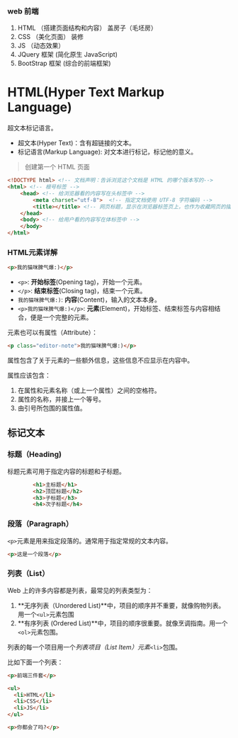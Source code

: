 ### web 前端
1. HTML （搭建页面结构和内容） 盖房子（毛坯房）
2. CSS （美化页面） 装修
3. JS （动态效果）
4. JQuery 框架 (简化原生 JavaScript)
5. BootStrap 框架 (综合的前端框架)

# HTML(Hyper Text Markup Language)
超文本标记语言。
- 超文本(Hyper Text)：含有超链接的文本。
- 标记语言(Markup Language): 对文本进行标记，标记他的意义。

> 创建第一个 HTML 页面

```html
<!DOCTYPE html> <!-- 文档声明：告诉浏览这个文档是 HTML 的哪个版本写的-->
<html> <!-- 根号标签 -->
    <head> <!-- 给浏览器看的内容写在头标签中 -->
        <meta charset="utf-8">  <!-- 指定文档使用 UTF-8 字符编码 -->
        <title></title> <!-- 网页标题，显示在浏览器标签页上，也作为收藏网页的描述文字 -->
    </head>
    <body> <!-- 给用户看的内容写在体标签中 -->
    </body>
</html>
```
### HTML元素详解
```html
<p>我的猫咪脾气爆:)</p>
```
- `<p>`: **开始标签**(Opening tag)，开始一个元素。
- `</p>`: **结束标签**(Closing tag)，结束一个元素。
- `我的猫咪脾气爆:)`: **内容**(Content)，输入的文本本身。
- `<p>我的猫咪脾气爆:)</p>`: **元素**(Element)，开始标签、结束标签与内容相结合，便是一个完整的元素。

元素也可以有属性（Attribute）：
```html
<p class="editor-note">我的猫咪脾气爆:)</p>
```
属性包含了关于元素的一些额外信息，这些信息不应显示在内容中。

属性应该包含：

1. 在属性和元素名称（或上一个属性）之间的空格符。
2. 属性的名称，并接上一个等号。
3. 由引号所包围的属性值。

## 标记文本
### 标题（Heading)
标题元素可用于指定内容的标题和子标题。
```html
        <h1>主标题</h1>
        <h2>顶层标题</h2>
        <h3>子标题</h3>
        <h4>次子标题</h4>
```

### 段落（Paragraph）
`<p>`元素是用来指定段落的。通常用于指定常规的文本内容。
```html
<p>这是一个段落</p>
```
### 列表（List）
Web 上的许多内容都是列表，最常见的列表类型为：

1. **无序列表（Unordered List)**中，项目的顺序并不重要，就像购物列表。用一个`<ul>`元素包围
2. **有序列表 (Ordered List)**中，项目的顺序很重要。就像烹调指南。用一个`<ol>`元素包围。

列表的每一个项目用一个*列表项目（List Item）元素*`<li>`包围。

比如下面一个列表：
```html
<p>前端三件套</p>

<ul>
  <li>HTML</li>
  <li>CSS</li>
  <li>JS</li>
</ul>

<p>你都会了吗?</p>
```

























